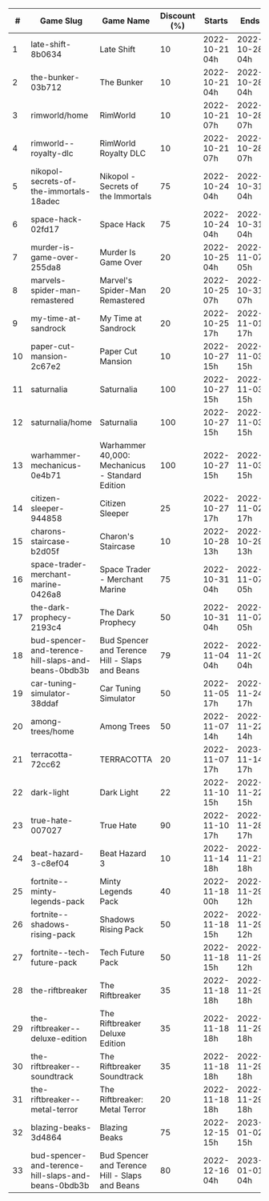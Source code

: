 |#|Game Slug|Game Name|Discount (%)|Starts|Ends|
|---|---|---|---|---|---|
|1|late-shift-8b0634|Late Shift|10|2022-10-21 04h|2022-10-28 04h|
|2|the-bunker-03b712|The Bunker|10|2022-10-21 04h|2022-10-28 04h|
|3|rimworld/home|RimWorld|10|2022-10-21 07h|2022-10-28 07h|
|4|rimworld--royalty-dlc|RimWorld Royalty DLC|10|2022-10-21 07h|2022-10-28 07h|
|5|nikopol-secrets-of-the-immortals-18adec|Nikopol - Secrets of the Immortals|75|2022-10-24 04h|2022-10-31 04h|
|6|space-hack-02fd17|Space Hack|75|2022-10-24 04h|2022-10-31 04h|
|7|murder-is-game-over-255da8|Murder Is Game Over|20|2022-10-25 04h|2022-11-07 05h|
|8|marvels-spider-man-remastered|Marvel's Spider-Man Remastered|20|2022-10-25 07h|2022-10-31 07h|
|9|my-time-at-sandrock|My Time at Sandrock|20|2022-10-25 17h|2022-11-01 17h|
|10|paper-cut-mansion-2c67e2|Paper Cut Mansion|10|2022-10-27 15h|2022-11-03 15h|
|11|saturnalia|Saturnalia|100|2022-10-27 15h|2022-11-03 15h|
|12|saturnalia/home|Saturnalia|100|2022-10-27 15h|2022-11-03 15h|
|13|warhammer-mechanicus-0e4b71|Warhammer 40,000: Mechanicus - Standard Edition|100|2022-10-27 15h|2022-11-03 15h|
|14|citizen-sleeper-944858|Citizen Sleeper|25|2022-10-27 17h|2022-11-02 17h|
|15|charons-staircase-b2d05f|Charon's Staircase|10|2022-10-28 13h|2022-10-29 13h|
|16|space-trader-merchant-marine-0426a8|Space Trader - Merchant Marine|75|2022-10-31 04h|2022-11-07 05h|
|17|the-dark-prophecy-2193c4|The Dark Prophecy|50|2022-10-31 04h|2022-11-07 05h|
|18|bud-spencer-and-terence-hill-slaps-and-beans-0bdb3b|Bud Spencer and Terence Hill - Slaps and Beans|79|2022-11-04 04h|2022-11-20 04h|
|19|car-tuning-simulator-38ddaf|Car Tuning Simulator|50|2022-11-05 17h|2022-11-24 17h|
|20|among-trees/home|Among Trees|50|2022-11-07 14h|2022-11-22 14h|
|21|terracotta-72cc62|TERRACOTTA|20|2022-11-07 17h|2023-11-14 17h|
|22|dark-light|Dark Light|22|2022-11-10 15h|2022-11-22 15h|
|23|true-hate-007027|True Hate|90|2022-11-10 17h|2022-11-28 17h|
|24|beat-hazard-3-c8ef04|Beat Hazard 3|10|2022-11-14 18h|2022-11-21 18h|
|25|fortnite--minty-legends-pack|Minty Legends Pack|40|2022-11-18 00h|2022-11-29 12h|
|26|fortnite--shadows-rising-pack|Shadows Rising Pack|50|2022-11-18 15h|2022-11-29 12h|
|27|fortnite--tech-future-pack|Tech Future Pack|50|2022-11-18 15h|2022-11-29 12h|
|28|the-riftbreaker|The Riftbreaker|35|2022-11-18 18h|2022-11-29 18h|
|29|the-riftbreaker--deluxe-edition|The Riftbreaker Deluxe Edition|35|2022-11-18 18h|2022-11-29 18h|
|30|the-riftbreaker--soundtrack|The Riftbreaker Soundtrack|35|2022-11-18 18h|2022-11-29 18h|
|31|the-riftbreaker--metal-terror|The Riftbreaker: Metal Terror|20|2022-11-18 18h|2022-11-29 18h|
|32|blazing-beaks-3d4864|Blazing Beaks|75|2022-12-15 15h|2023-01-02 15h|
|33|bud-spencer-and-terence-hill-slaps-and-beans-0bdb3b|Bud Spencer and Terence Hill - Slaps and Beans|80|2022-12-16 04h|2023-01-01 04h|
